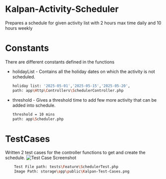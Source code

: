 # Kalpan-Activity-Scheduler
Prepares a schedule for given activity list  with 2 hours max time daily and 10 hours weekly 

# Constants
There are different constants defined in the functions 
 - holidayList - Contains all the holiday dates on which the activity is not scheduled.
    ```bash
    holiday list: '2025-05-01','2025-05-15','2025-05-20',
    path: app\Http\Controllers\SchedulerController.php

 - threshold - Gives a threshold time to add few more activity that can be added into schedule.
    ```bash
    threshold = 10 mins
    path: app\Scheduler.php

# TestCases
Written 2 test cases for the controller functions to get and create the schedule.
![Test Case Screenshot](.\storage\app\public\Kalpan-Test-Cases.png)
```bash
    Test File path: tests\Feature\SchedulerTest.php
    Image Path: storage\app\public\Kalpan-Test-Cases.png